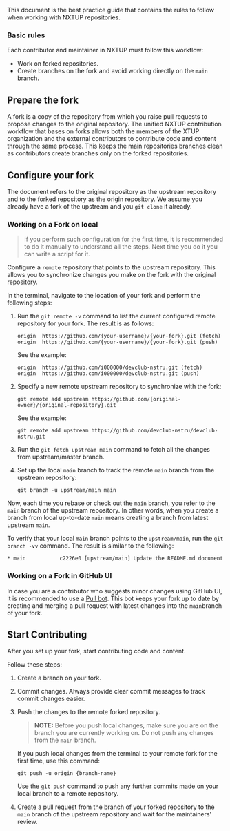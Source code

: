 This document is the best practice guide that contains the rules to follow when working with NXTUP repositories.

### Basic rules

Each contributor and maintainer in NXTUP must follow this workflow:

* Work on forked repositories.
* Create branches on the fork and avoid working directly on the `main` branch.

## Prepare the fork

A fork is a copy of the repository from which you raise pull requests to propose changes to the original repository.
The unified NXTUP contribution workflow that bases on forks allows both the members of the XTUP organization and the external contributors to contribute code and content through the same process. This keeps the main repositories branches clean as contributors create branches only on the forked repositories.

## Configure your fork

The document refers to the original repository as the upstream repository and to the forked repository as the origin repository. We assume you already have a fork of the upstream and you `git clone` it already.

### Working on a Fork on local

> If you perform such configuration for the first time, it is recommended to do it manually to understand all the steps. Next time you do it you can write a script for it.

Configure a `remote` repository that points to the upstream repository. This allows you to synchronize changes you make on the fork with the original repository.

In the terminal, navigate to the location of your fork and perform the following steps:

1.  Run the `git remote -v` command to list the current configured remote repository for your fork.
The result is as follows:
    ```
    origin  https://github.com/{your-username}/{your-fork}.git (fetch)
    origin  https://github.com/{your-username}/{your-fork}.git (push)
    ```
    See the example:
    ```
    origin	https://github.com/i000000/devclub-nstru.git (fetch)
    origin	https://github.com/i000000/devclub-nstru.git (push)
    ```

2. Specify a new remote upstream repository to synchronize with the fork:
    ```
    git remote add upstream https://github.com/{original-owner}/{original-repository}.git
    ```
    See the example:
    ```
    git remote add upstream https://github.com/devclub-nstru/devclub-nstru.git
    ```
3. Run the `git fetch upstream main` command to fetch all the changes from upstream/master branch.
4. Set up the local `main` branch to track the remote `main` branch from the upstream repository:
    ```
    git branch -u upstream/main main
    ```

Now, each time you rebase or check out the `main` branch, you refer to the `main` branch of the upstream repository. In other words, when you create a branch from local up-to-date `main` means creating a branch from latest upstream `main`.

To verify that your local `main` branch points to the `upstream/main`, run the `git branch -vv` command. The result is similar to the following:
```
* main           c2226e0 [upstream/main] Update the README.md document
```

### Working on a Fork in GitHub UI

In case you are a contributor who suggests minor changes using GitHub UI, it is recommended to use a [Pull bot](https://probot.github.io/apps/pull). This bot keeps your fork up to date by creating and merging a pull request with latest changes into the `main`branch of your fork.

## Start Contributing

After you set up your fork, start contributing code and content.

Follow these steps:

1. Create a branch on your fork.

2. Commit changes. Always provide clear commit messages to track commit changes easier.

3. Push the changes to the remote forked repository.

    >**NOTE:** Before you push local changes, make sure you are on the branch you are currently working on. Do not push any changes from the `main` branch.

    If you push local changes from the terminal to your remote fork for the first time, use this command:
    ```
    git push -u origin {branch-name}
    ```
    Use the `git push` command to push any further commits made on your local branch to a remote repository.  

4. Create a pull request from the branch of your forked repository to the `main` branch of the upstream repository and wait for the maintainers' review.
